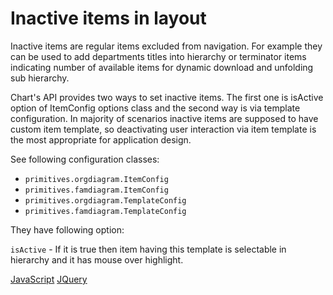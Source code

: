# Inactive items in layout
Inactive items are regular items excluded from navigation. For example they can be used to add departments titles into hierarchy or terminator items indicating number of available items for dynamic download and unfolding sub hierarchy.

Chart's API provides two ways to set inactive items. The first one is isActive option of ItemConfig options class and the second way is via template configuration. In majority of scenarios inactive items are supposed to have custom item template, so deactivating user interaction via item template is the most appropriate for application design. 

See following configuration classes:

* `primitives.orgdiagram.ItemConfig`
* `primitives.famdiagram.ItemConfig`
* `primitives.orgdiagram.TemplateConfig`
* `primitives.famdiagram.TemplateConfig`


They have following option:

`isActive` - If it is true then item having this template is selectable in hierarchy and it has mouse over highlight.

[JavaScript](javascript.controls/CaseInactiveItems.html)
[JQuery](jquery.widgets/CaseInactiveItems.html)